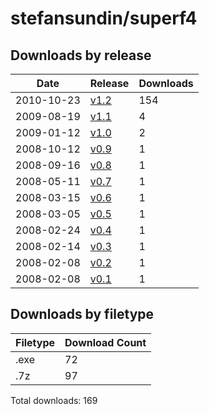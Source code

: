 # stefansundin/superf4

## Downloads by release

Date       | Release | Downloads
---------- | ------- | ---------
2010-10-23 | [v1.2](v1.2) | 154
2009-08-19 | [v1.1](v1.1) | 4
2009-01-12 | [v1.0](v1.0) | 2
2008-10-12 | [v0.9](v0.9) | 1
2008-09-16 | [v0.8](v0.8) | 1
2008-05-11 | [v0.7](v0.7) | 1
2008-03-15 | [v0.6](v0.6) | 1
2008-03-05 | [v0.5](v0.5) | 1
2008-02-24 | [v0.4](v0.4) | 1
2008-02-14 | [v0.3](v0.3) | 1
2008-02-08 | [v0.2](v0.2) | 1
2008-02-08 | [v0.1](v0.1) | 1

## Downloads by filetype

Filetype | Download Count
-------- | --------------
.exe | 72
.7z | 97

Total downloads: 169
